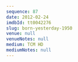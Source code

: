 ```yaml
---
sequence: 87
date: 2012-02-24
imdbId: tt0042276
slug: born-yesterday-1950
venue: null
venueNotes: null
medium: TCM HD
mediumNotes: null
---
```

